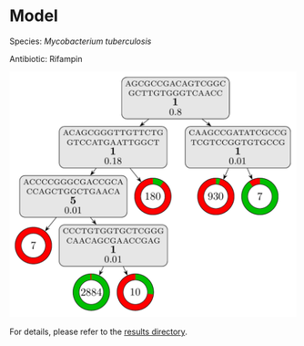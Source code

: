 
# Model

Species: *Mycobacterium tuberculosis*

Antibiotic: Rifampin

<a href="./model.pdf"><img src="./model.png" /></a>

For details, please refer to the [results directory](../../../../../results/cart_b/mycobacterium%20tuberculosis/rifampin/repeat_5/).

